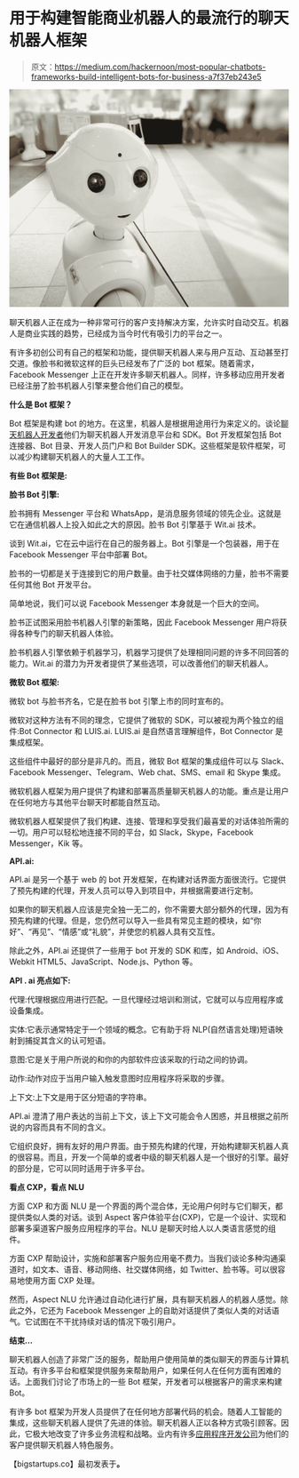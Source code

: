 # 用于构建智能商业机器人的最流行的聊天机器人框架

> 原文：<https://medium.com/hackernoon/most-popular-chatbots-frameworks-build-intelligent-bots-for-business-a7f37eb243e5>

![](img/9d215c1528f6097adcddf73c3bd00e9b.png)

聊天机器人正在成为一种非常可行的客户支持解决方案，允许实时自动交互。机器人是商业实践的趋势，已经成为当今时代有吸引力的平台之一。

有许多初创公司有自己的框架和功能，提供聊天机器人来与用户互动、互动甚至打交道。像脸书和微软这样的巨头已经发布了广泛的 bot 框架。随着需求，Facebook Messenger 上正在开发许多聊天机器人。同样，许多移动应用开发者已经注册了脸书机器人引擎来整合他们自己的模型。

**什么是 Bot 框架？**

Bot 框架是构建 bot 的地方。在这里，机器人是根据用途用行为来定义的。谈论[聊天机器人开发者](http://www.quytech.com/blog/how-chatbots-industries/)他们为聊天机器人开发消息平台和 SDK。Bot 开发框架包括 Bot 连接器、Bot 目录、开发人员门户和 Bot Builder SDK。这些框架是软件框架，可以减少构建聊天机器人的大量人工工作。

**有些 Bot 框架是:**

**脸书 Bot 引擎:**

脸书拥有 Messenger 平台和 WhatsApp，是消息服务领域的领先企业。这就是它在通信机器人上投入如此之大的原因。脸书 Bot 引擎基于 Wit.ai 技术。

谈到 Wit.ai，它在云中运行在自己的服务器上。Bot 引擎是一个包装器，用于在 Facebook Messenger 平台中部署 Bot。

脸书的一切都是关于连接到它的用户数量。由于社交媒体网络的力量，脸书不需要任何其他 Bot 开发平台。

简单地说，我们可以说 Facebook Messenger 本身就是一个巨大的空间。

脸书正试图采用脸书机器人引擎的新策略，因此 Facebook Messenger 用户将获得各种专门的聊天机器人体验。

脸书机器人引擎依赖于机器学习，机器学习提供了处理相同问题的许多不同回答的能力。Wit.ai 的潜力为开发者提供了某些选项，可以改善他们的聊天机器人。

**微软 Bot 框架:**

微软 bot 与脸书齐名，它是在脸书 bot 引擎上市的同时宣布的。

微软对这种方法有不同的理念，它提供了微软的 SDK，可以被视为两个独立的组件:Bot Connector 和 LUIS.ai. LUIS.ai 是自然语言理解组件，Bot Connector 是集成框架。

这些组件中最好的部分是非凡的。而且，微软 Bot 框架的集成组件可以与 Slack、Facebook Messenger、Telegram、Web chat、SMS、email 和 Skype 集成。

微软机器人框架为用户提供了构建和部署高质量聊天机器人的功能。重点是让用户在任何地方与其他平台聊天时都能自然互动。

微软机器人框架提供了我们构建、连接、管理和享受我们最喜爱的对话体验所需的一切。用户可以轻松地连接不同的平台，如 Slack，Skype，Facebook Messenger，Kik 等。

**API.ai:**

API.ai 是另一个基于 web 的 bot 开发框架，在构建对话界面方面很流行。它提供了预先构建的代理，开发人员可以导入到项目中，并根据需要进行定制。

如果你的聊天机器人应该是完全独一无二的，你不需要大部分额外的代理，因为有预先构建的代理。但是，您仍然可以导入一些具有常见主题的模块，如“你好”、“再见”、“情感”或“礼貌”，并使您的机器人具有交互性。

除此之外，API.ai 还提供了一些用于 bot 开发的 SDK 和库，如 Android、iOS、Webkit HTML5、JavaScript、Node.js、Python 等。

**API . ai 亮点如下:**

代理:代理根据应用进行匹配。一旦代理经过培训和测试，它就可以与应用程序或设备集成。

实体:它表示通常特定于一个领域的概念。它有助于将 NLP(自然语言处理)短语映射到捕捉其含义的认可短语。

意图:它是关于用户所说的和你的内部软件应该采取的行动之间的协调。

动作:动作对应于当用户输入触发意图时应用程序将采取的步骤。

上下文:上下文是用于区分短语的字符串。

API.ai 澄清了用户表达的当前上下文，该上下文可能会令人困惑，并且根据之前所说的内容而具有不同的含义。

它组织良好，拥有友好的用户界面。由于预先构建的代理，开始构建聊天机器人真的很容易。而且，开发一个简单的或者中级的聊天机器人是一个很好的引擎。最好的部分是，它可以同时适用于许多平台。

**看点 CXP，看点 NLU**

方面 CXP 和方面 NLU 是一个界面的两个混合体，无论用户何时与它们聊天，都提供类似人类的对话。谈到 Aspect 客户体验平台(CXP)，它是一个设计、实现和部署多渠道客户服务应用程序的平台。NLU 是聊天时给人以人类语言感觉的组件。

方面 CXP 帮助设计，实施和部署客户服务应用毫不费力。当我们谈论多种沟通渠道时，如文本、语音、移动网络、社交媒体网络，如 Twitter、脸书等。可以很容易地使用方面 CXP 处理。

然而，Aspect NLU 允许通过自动化进行扩展，具有聊天机器人的机器人感觉。除此之外，它还为 Facebook Messenger 上的自助对话提供了类似人类的对话语气。它试图在不干扰持续对话的情况下吸引用户。

**结束…**

聊天机器人创造了非常广泛的服务，帮助用户使用简单的类似聊天的界面与计算机互动。有许多平台和框架提供服务来帮助用户，如果任何人在任何方面有困难的话。上面我们讨论了市场上的一些 Bot 框架，开发者可以根据客户的需求来构建 Bot。

有许多 bot 框架为开发人员提供了在任何地方部署代码的机会。随着人工智能的集成，这些聊天机器人提供了先进的体验。聊天机器人正以各种方式吸引顾客。因此，它极大地改变了许多业务流程和战略。业内有许多[应用程序开发公司](http://www.quytech.com/)为他们的客户提供聊天机器人特色服务。

【bigstartups.co】最初发表于[](https://bigstartups.co/articles/article/1537096145_4230-big-startups)**。**